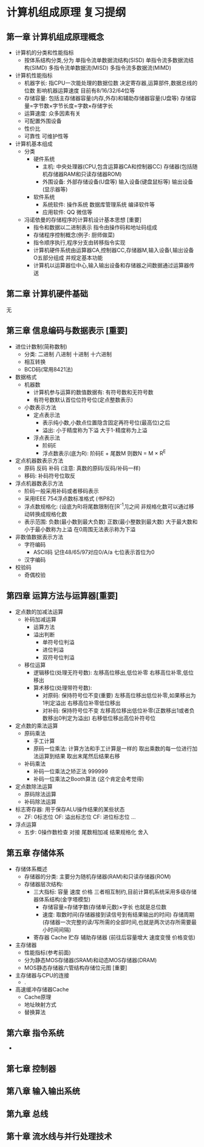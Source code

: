 # 计算机组成原理 复习提纲

## 第一章 计算机组成原理概念

-   计算机的分类和性能指标
    -   按体系结构分类,分为 单指令流单数据流结构(SISD) 单指令流多数据流结构(SIMD) 多指令流单数据流(MISD) 多指令流多数据流(MIMD)
-   计算机性能指标
    -   机器字长: 指CPU一次能处理的数据位数 决定寄存器,运算部件,数据总线的位数 影响机器运算速度 目前有8/16/32/64位等
    -   存储容量: 包括主存储器容量(内存,外存)和辅助存储器容量(U盘等)  存储容量=字节数×字节长度=字数×存储字长
    -   运算速度: 众多因素有关
    -   可配置外围设备
    -   性价比
    -   可靠性 可维护性等
-   计算机基本组成
    -   分类
        -   硬件系统
            -   主机: 中央处理器(CPU,包含运算器CA和控制器CC) 存储器(包括随机存储器RAM和只读存储器ROM)
            -   外围设备: 外部存储设备(U盘等) 输入设备(键盘鼠标等) 输出设备(显示器等)
        -   软件系统
            -   系统软件: 操作系统 数据库管理系统 编译软件等
            -   应用软件: QQ 微信等
    -   冯诺依曼的存储程序的计算机设计基本思想 [重要]
        -   指令和数据以二进制表示 指令由操作码和地址码组成
        -   存储程序控制概念(例子: 厨师做菜)
        -   指令顺序执行,程序分支由转移指令实现
        -   计算机硬件系统由运算器CA,控制器CC,存储器M,输入设备I,输出设备O五部分组成 并规定基本功能
        -   计算机以运算器位中心,输入输出设备和存储器之间数据通过运算器传送

## 第二章 计算机硬件基础

无

## 第三章 信息编码与数据表示 [重要]

-   进位计数制(简称数制)
    -   分类: 二进制 八进制 十进制 十六进制
    -   相互转换
    -   BCD码(常用8421法)
-   数据格式
    -   机器数
        -   计算机参与运算的数值数据有: 有符号数和无符号数
        -   有符号数默认首位位符号位(定点整数表示)
    -   小数表示方法
        -   定点表示法
            -   表示纯小数,小数点位置隐含固定再符号位(最高位)之后
            -   溢出: 小于精度称为下溢 大于1-精度称为上溢
        -   浮点表示法
            -   阶码E
            -   浮点数表示(底为R): 阶码E + 尾数M  则数N = M × R<sup>E</sup>
-   定点机器数表示方法
    -   原码 反码 补码  (注意: 真数的原码/反码/补码一样)
    -   移码: 补码符号位取反
-   浮点机器数表示方法
    -   阶码一般采用补码或者移码表示
    -   采用IEEE 754浮点数标准格式 (书P82)
    -   浮点数规格化: (设底为R)将尾数限制在[R<sup>-1</sup>,1]之间 非规格化数可以通过移动转换成规格化数
    -   表示范围: 负数(最小数到最大负数) 正数(最小整数到最大数)   大于最大数和小于最小数称为上溢  在0周围无法表示称为下溢
-   非数值数据表示方法
    -   字符编码
        -   ASCII码 记住48/65/97对应0/A/a 七位表示首位为0
    -   汉字编码
-   校验码
    -   奇偶校验

## 第四章 运算方法与运算器[重要]

-   定点数的加减法运算
    -   补码加减运算
        -   运算方法
        -   溢出判断
            -   单符号位判溢
            -   进位判溢
            -   双符号位判溢
    -   移位运算
        -   逻辑移位(处理无符号数): 左移高位移出,低位补零 右移高位补零,低位移出
        -   算术移位(处理带符号数):
            -   对原码: 保持符号位不变(重要) 左移高位移出低位补零,如果移出为1判定溢出 右移高位补零低位移出
            -   对补码: 保持符号位不变 左移高位移出低位补零(正数移出1或者负数移出0判定为溢出) 右移低位移出高位补符号位
-   定点数的乘法运算
    -   原码乘法
        -   手工计算
        -   原码一位乘法: 计算方法和手工计算是一样的 取出乘数的每一位进行加法运算到结果 取出末尾然后结果右移
    -   补码乘法
        -   补码一位乘法之矫正法 999999
        -   补码一位乘法之Booth算法 (这个肯定会考觉得)
-   定点数除法运算
    -   原码除法运算
    -   补码除法运算
-   标志寄存器: 用于保存ALU操作结果的某些状态
    -   ZF: 0标志位 OF: 溢出标志位 CF: 进位标志位  ...
-   浮点运算
    -   五步: 0操作数检查 对接 尾数相加减 结果规格化 舍入

## 第五章 存储体系

-   存储体系概述
    -   存储器的分类: 主要分为随机存储器(RAM)和只读存储器(ROM)
    -   存储器层次结构: 
        -   三大指标: 容量 速度 价格   三者相互制约,目前计算机系统采用多级存储器体系结构(金字塔模型)
            -   存储容量=存储字数(存储单元数)×字长 也就是总位数
            -   速度: 取数时间(存储器接到读信号到有结果输出的时间) 存储周期(存储器一次完整的读/写所需的全部时间,也就是两次访存所需要最小时间间隔)
        -   寄存器 Cache  贮存 辅助存储器  (前往后容量增大 速度变慢  价格变低)
-   主存储器
    -   性能指标(参考前面)
    -   分为静态MOS存储器(SRAM)和动态MOS存储器(DRAM)
    -   MOS静态存储器六管结构存储位元图 [重要]
-   主存储器与CPU的连接
    -   .
-   高速缓冲存储器Cache
    -   Cache原理
    -   地址映射方式
    -   替换算法

## 第六章 指令系统

-   

## 第七章 控制器

## 第八章 输入输出系统

## 第九章 总线 

## 第十章 流水线与并行处理技术